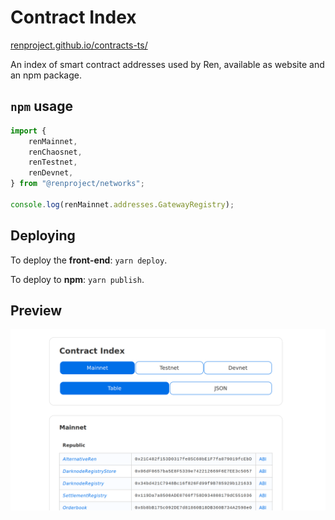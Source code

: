 # Contract Index

[renproject.github.io/contracts-ts/](https://renproject.github.io/contracts-ts/)

An index of smart contract addresses used by Ren, available as website and an npm package.

## `npm` usage

```js
import {
    renMainnet,
    renChaosnet,
    renTestnet,
    renDevnet,
} from "@renproject/networks";

console.log(renMainnet.addresses.GatewayRegistry);
```

## Deploying

To deploy the **front-end**: `yarn deploy`.

To deploy to **npm**: `yarn publish`.

## Preview

![Preview](./public/preview.png)
